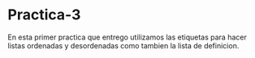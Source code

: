 # Practica-3
En esta primer practica que entrego utilizamos las etiquetas para hacer listas ordenadas y desordenadas como tambien la lista de definicion.
